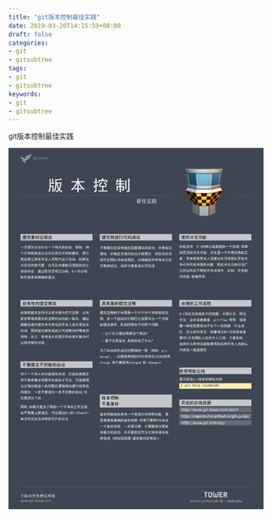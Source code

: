 ```yaml
---
title: "git版本控制最佳实践"
date: 2019-03-20T14:15:59+08:00
draft: false
categories:
- git
- gitsubtree
tags:
- git
- gitsubtree
keywords:
- git
- gitsubtree
---
```

git版本控制最佳实践
<!--more-->
<img src="/post/git/git版本控制最佳实践.png"/>